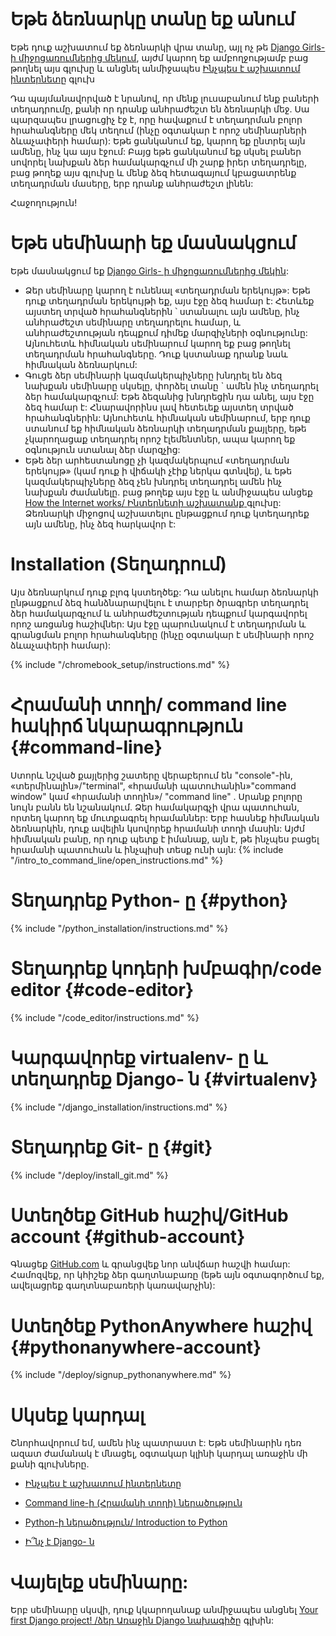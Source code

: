 # Եթե ​​ձեռնարկը տանը եք անում

Եթե ​​դուք աշխատում եք ձեռնարկի վրա տանը, այլ ոչ թե [Django Girls- ի միջոցառումներից մեկում](https://djangogirls.org/events/), այժմ կարող եք ամբողջությամբ բաց թողնել այս գլուխը և անցնել անմիջապես [Ինչպես է աշխատում ինտերնետը](../how_the_internet_works/README.md) գլուխ

Դա պայմանավորված է նրանով, որ մենք լուսաբանում ենք բաների տեղադրումը, քանի որ դրանք անհրաժեշտ են ձեռնարկի մեջ. Սա պարզապես լրացուցիչ էջ է, որը հավաքում է տեղադրման բոլոր հրահանգները մեկ տեղում (ինչը օգտակար է որոշ սեմինարների ձևաչափերի համար): Եթե ցանկանում եք, կարող եք ընտրել այն ամենը, ինչ կա այս էջում: Բայց եթե ցանկանում եք սկսել բաներ սովորել նախքան ձեր համակարգչում մի շարք իրեր տեղադրելը, բաց թողեք այս գլուխը և մենք ձեզ հետագայում կբացատրենք տեղադրման մասերը, երբ դրանք անհրաժեշտ լինեն:

Հաջողություն!

# Եթե ​​սեմինարի եք մասնակցում

Եթե ​​մասնակցում եք [Django Girls- ի միջոցառումներից մեկին](https://djangogirls.org/events/):

* Ձեր սեմինարը կարող է ունենալ «տեղադրման երեկույթ»: Եթե ​​դուք տեղադրման երեկույթի եք, այս էջը ձեզ համար է: Հետևեք այստեղ տրված հրահանգներին ՝ ստանալու այն ամենը, ինչ անհրաժեշտ սեմինարը տեղադրելու համար, և անհրաժեշտության դեպքում դիմեք մարզիչների օգնությունը: Այնուհետև հիմնական սեմինարում կարող եք բաց թողնել տեղադրման հրահանգները. Դուք կստանաք դրանք նաև հիմնական ձեռնարկում:
* Գուցե ձեր սեմինարի կազմակերպիչները խնդրել են ձեզ նախքան սեմինարը սկսելը, փորձել տանը ` ամեն ինչ տեղադրել ձեր համակարգչում: Եթե ​​ձեզանից խնդրեցին դա անել, այս էջը ձեզ համար է: Հնարավորինս լավ հետեւեք այստեղ տրված հրահանգներին: Այնուհետև հիմնական սեմինարում, երբ դուք ստանում եք հիմնական ձեռնարկի տեղադրման քայլերը, եթե չկարողացաք տեղադրել որոշ էլեմենտներ, ապա կարող եք օգնություն ստանալ ձեր մարզչից:
* Եթե ​​ձեր արհեստանոցը չի կազմակերպում «տեղադրման երեկույթ» (կամ դուք ի վիճակի չէիք ներկա գտնվել), և եթե կազմակերպիչները ձեզ չեն խնդրել տեղադրել ամեն ինչ նախքան ժամանելը. բաց թողեք այս էջը և անմիջապես անցեք [How the Internet works/ Ինտերնետի աշխատանք ](../how_the_internet_works/README.md) գլուխը: Ձեռնարկի միջոցով աշխատելու ընթացքում դուք կտեղադրեք այն ամենը, ինչ ձեզ հարկավոր է:

# Installation (Տեղադրում)

Այս ձեռնարկում դուք բլոգ կստեղծեք: Դա անելու համար ձեռնարկի ընթացքում ձեզ հանձնարարվելու է տարբեր ծրագրեր տեղադրել ձեր համակարգչում և անհրաժեշտության դեպքում կարգավորել որոշ առցանց հաշիվներ: Այս էջը պարունակում է տեղադրման և գրանցման բոլոր հրահանգները (ինչը օգտակար է սեմինարի որոշ ձևաչափերի համար):

<!--sec data-title="Chromebook setup (if you're using one)"
data-id="chromebook_setup" data-collapse=true ces--> {% include "/chromebook_setup/instructions.md" %}

<!--endsec-->

# Հրամանի տողի/ command line հակիրճ նկարագրություն {#command-line}

Ստորև նշված քայլերից շատերը վերաբերում են "console"-ին, «տերմինալին»/"terminal", «հրամանի պատուհանին»"command window" կամ «հրամանի տողին»/ "command line" . Սրանք բոլորը նույն բանն են նշանակում. Ձեր համակարգչի վրա պատուհան, որտեղ կարող եք մուտքագրել հրամաններ: Երբ հասնեք հիմնական ձեռնարկին, դուք ավելին կսովորեք հրամանի տողի մասին: Այժմ հիմնական բանը, որ դուք պետք է իմանաք, այն է, թե ինչպես բացել հրամանի պատուհան և ինչպիսի տեսք ունի այն: {% include "/intro_to_command_line/open_instructions.md" %}

# Տեղադրեք Python- ը {#python}

{% include "/python_installation/instructions.md" %}

# Տեղադրեք կոդերի խմբագիր/code editor {#code-editor}

{% include "/code_editor/instructions.md" %}

# Կարգավորեք virtualenv- ը և տեղադրեք Django- ն {#virtualenv}

{% include "/django_installation/instructions.md" %}

# Տեղադրեք Git- ը {#git}

{% include "/deploy/install_git.md" %}

# Ստեղծեք GitHub հաշիվ/GitHub account {#github-account}

Գնացեք [GitHub.com](https://www.github.com) և գրանցվեք նոր անվճար հաշվի համար: Համոզվեք, որ կհիշեք ձեր գաղտնաբառը (եթե այն օգտագործում եք, ավելացրեք գաղտնաբառերի կառավարչին):

# Ստեղծեք PythonAnywhere հաշիվ {#pythonanywhere-account}

{% include "/deploy/signup_pythonanywhere.md" %}

# Սկսեք կարդալ

Շնորհավորում եմ, ամեն ինչ պատրաստ է: Եթե ​​սեմինարին դեռ ազատ ժամանակ է մնացել, օգտակար կլինի կարդալ առաջին մի քանի գլուխները.

* [Ինչպես է աշխատում ինտերնետը](../how_the_internet_works/README.md)

* [ Command line-ի (Հրամանի տողի) ներածություն](../intro_to_command_line/README.md)

* [ Python-ի ներածություն/ Introduction to Python](../python_introduction/README.md)

* [Ի՞նչ է Django- ն](../django/README.md)

# Վայելեք սեմինարը:

Երբ սեմինարը սկսվի, դուք կկարողանաք անմիջապես անցնել [Your first Django project! /ձեր Առաջին Django նախագիծը](../django_start_project/README.md) գլխին: